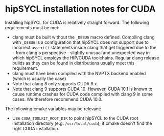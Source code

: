 # hipSYCL installation notes for CUDA
Installing hipSYCL for CUDA is relatively straight forward. The following requirements must be met:
* clang must be built without the `_DEBUG` macro defined. Compiling clang with `_DEBUG` is a configuration that hipSYCL does not support due to incorrect `assert()` statements inside clang that get triggered due to the - from clang's perspective - slightly unusual and unexpected way in which hipSYCL employs the HIP/CUDA toolchains. Regular clang release builds as they can be found in distributions usually meet this requirement.
* clang must have been compiled with the NVPTX backend enabled (which is usually the case)
* Note that clang 8 only supports CUDA 9.x.
* Note that clang 9 supports CUDA 10. However, CUDA 10.1 is known to cause runtime crashes for CUDA code compiled with clang 9 in some cases. We therefore recommend CUDA 10.0.

The following cmake variables may be relevant:
* Use `CUDA_TOOLKIT_ROOT_DIR` to point hipSYCL to the CUDA root installation directory (e.g. `/usr/local/cuda`), if cmake doesn't find the right CUDA installation.
